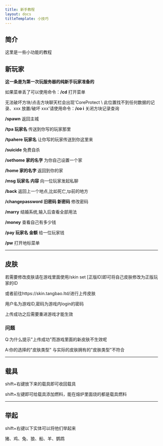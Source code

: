 ```yaml
---
title: 新手教程
layout: docs
titleTemplate: 小技巧
---
```

## 简介

这里是一些小功能的教程

## 新玩家

**这一条是为第一次玩服务器的纯新手玩家准备的**

如果菜单丢了可以使用命令：**/cd** 打开菜单

无法破坏方块/点击方块聊天栏会出现'CoreProtect \ 此位置找不到任何数据的记录、xxx 放置/破坏 xxx'请使用命令：**/co i** 关闭方块记录查询

**/spawn** 返回主城

**/tpa 玩家名** 传送到你写的玩家那里

**/tpahere 玩家名** 让你写的玩家传送到你这里来

**/suicide** 免费自杀

**/sethome 家的名字** 为你自己设置一个家

**/home 家的名字** 返回到你的家

**/msg 玩家名 内容** 向一位玩家发起私聊

**/back** 返回上一个地点,比如死亡,tp前的地方

**/changepassword 旧密码 新密码** 修改密码

**/marry** 结婚系统,输入后查看全部用法

**/money** 查看自己有多少钱

**/pay 玩家名 金额** 给一位玩家钱

**/pw** 打开地标菜单

---

## 皮肤

若需要修改皮肤请在游戏里面使用/skin set [正版ID]即可将自己皮肤修改为正版玩家的ID

或者前往https://skin.tangbao.ltd/进行上传皮肤

用户名为游戏ID,密码为游戏内login的密码

上传成功之后需要重进游戏才能生效

### 问题

Q:为什么提示"上传成功"而游戏里面的新皮肤不生效呢

A:你的选择的"皮肤类型" 与实际的皮肤拥有的"皮肤类型"不符合

---

## 载具

shift+右键放下来的载具即可收回载具

shift+左键即可给载具添加燃料，能在熔炉里面烧的都是载具燃料

---

## 举起

shift+右键以下实体可以将他们举起来

猪、鸡、兔、狼、船、羊、鹦鹉